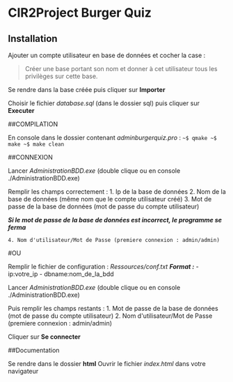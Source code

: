 # CIR2Project Burger Quiz

## Installation

Ajouter un compte utilisateur en base de données et cocher la case :
> Créer une base portant son nom et donner à cet utilisateur tous les privilèges sur cette base.

Se rendre dans la base créée puis cliquer sur **Importer**

Choisir le fichier *database.sql* (dans le dossier sql) puis cliquer sur **Executer**


##COMPILATION

En console dans le dossier contenant *adminburgerquiz.pro* :
	```
	~$ qmake
	~$ make
	~$ make clean
	```

##CONNEXION

Lancer *AdministrationBDD.exe* (double clique ou en console ./AdministrationBDD.exe)

Remplir les champs correctement : 
	1. Ip de la base de données
	2. Nom de la base de données (même nom que le compte utilisateur créé)
	3. Mot de passe de la base de données (mot de passe du compte utilisateur)

**_Si le mot de passe de la base de données est incorrect, le programme se ferma_**

	4. Nom d'utilisateur/Mot de Passe (premiere connexion : admin/admin)

#OU


Remplir le fichier de configuration : *Ressources/conf.txt*
**_Format :_**
	- ip:votre_ip
	- dbname:nom_de_la_bdd

Lancer *AdministrationBDD.exe* (double clique ou en console ./AdministrationBDD.exe)

Puis remplir les champs restants :
	1. Mot de passe de la base de données (mot de passe du compte utilisateur)
	2. Nom d'utilisateur/Mot de Passe (premiere connexion : admin/admin)


Cliquer sur **Se connecter**

##Documentation

Se rendre dans le dossier **html**
Ouvrir le fichier *index.html* dans votre navigateur
